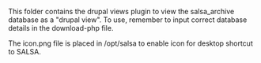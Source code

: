 This folder contains the drupal views plugin to view the salsa_archive
database as a "drupal view". To use, remember to input correct database
details in the download-php file.

The icon.png file is placed in /opt/salsa to enable icon for desktop shortcut to SALSA.
